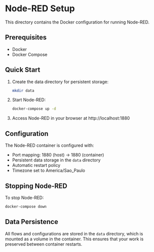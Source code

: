 # Node-RED Setup

This directory contains the Docker configuration for running Node-RED.

## Prerequisites

- Docker
- Docker Compose

## Quick Start

1. Create the data directory for persistent storage:
   ```bash
   mkdir data
   ```

2. Start Node-RED:
   ```bash
   docker-compose up -d
   ```

3. Access Node-RED in your browser at http://localhost:1880

## Configuration

The Node-RED container is configured with:

- Port mapping: 1880 (host) -> 1880 (container)
- Persistent data storage in the `data` directory
- Automatic restart policy
- Timezone set to America/Sao_Paulo

## Stopping Node-RED

To stop Node-RED:
```bash
docker-compose down
```

## Data Persistence

All flows and configurations are stored in the `data` directory, which is mounted as a volume in the container. This ensures that your work is preserved between container restarts.
